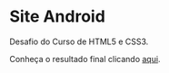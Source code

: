 # Site Android

 Desafio do Curso de HTML5 e CSS3.
 
 Conheça o resultado final clicando [aqui](https://janainacustodio.github.io/site-android/android.html).
